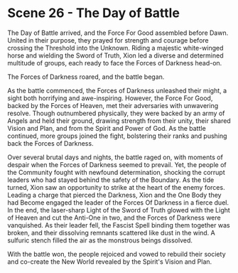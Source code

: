 # Scene 26 - The Day of Battle

The Day of Battle arrived, and the Force For Good assembled before Dawn. United in their purpose, they prayed for strength and courage before crossing the Threshold into the Unknown. Riding a majestic white-winged horse and wielding the Sword of Truth, Xion led a diverse and determined multitude of groups, each ready to face the Forces of Darkness head-on.

The Forces of Darkness roared, and the battle began.

As the battle commenced, the Forces of Darkness unleashed their might, a sight both horrifying and awe-inspiring. However, the Force For Good, backed by the Forces of Heaven, met their adversaries with unwavering resolve. Though outnumbered physically, they were backed by an army of Angels and held their ground, drawing strength from their unity, their shared Vision and Plan, and from the Spirit and Power of God. As the battle continued, more groups joined the fight, bolstering their ranks and pushing back the Forces of Darkness.

Over several brutal days and nights, the battle raged on, with moments of despair when the Forces of Darkness seemed to prevail. Yet, the people of the Community fought with newfound determination, shocking the corrupt leaders who had stayed behind the safety of the Boundary. As the tide turned, Xion saw an opportunity to strike at the heart of the enemy forces. Leading a charge that pierced the Darkness, Xion and the One Body they had Become engaged the leader of the Forces Of Darkness in a fierce duel. In the end, the laser-sharp Light of the Sword of Truth glowed with the Light of Heaven and cut the Anti-One in two, and the Forces of Darkness were vanquished. As their leader fell, the Fascist Spell binding them together was broken, and their dissolving remnants scattered like dust in the wind. A sulfuric stench filled the air as the monstrous beings dissolved. 

With the battle won, the people rejoiced and vowed to rebuild their society and co-create the New World revealed by the Spirit's Vision and Plan.
